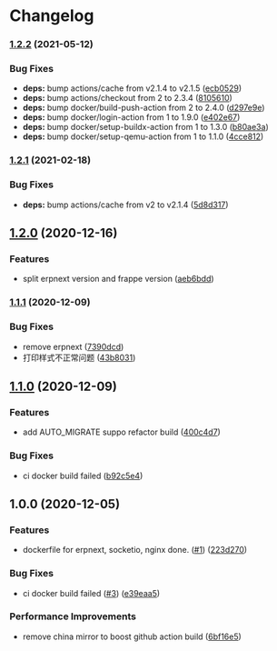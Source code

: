 # Changelog

### [1.2.2](https://www.github.com/fengsi-io/docker-erpnext/compare/v1.2.1...v1.2.2) (2021-05-12)


### Bug Fixes

* **deps:** bump actions/cache from v2.1.4 to v2.1.5 ([ecb0529](https://www.github.com/fengsi-io/docker-erpnext/commit/ecb052962e7eb116d3a088af84fc8bebc164136b))
* **deps:** bump actions/checkout from 2 to 2.3.4 ([8105610](https://www.github.com/fengsi-io/docker-erpnext/commit/810561021dc6ab9c60d3fab03a999db3296ba96f))
* **deps:** bump docker/build-push-action from 2 to 2.4.0 ([d297e9e](https://www.github.com/fengsi-io/docker-erpnext/commit/d297e9e173bddb7c4cf9150c7d6182ab229464b9))
* **deps:** bump docker/login-action from 1 to 1.9.0 ([e402e67](https://www.github.com/fengsi-io/docker-erpnext/commit/e402e67c491ae5c7a88153465c02a1da70e8c556))
* **deps:** bump docker/setup-buildx-action from 1 to 1.3.0 ([b80ae3a](https://www.github.com/fengsi-io/docker-erpnext/commit/b80ae3aa3371d04ca60a1cabd2bed0a442b8799d))
* **deps:** bump docker/setup-qemu-action from 1 to 1.1.0 ([4cce812](https://www.github.com/fengsi-io/docker-erpnext/commit/4cce8123007f9455ad2ad597c78702aee8c96137))

### [1.2.1](https://www.github.com/fengsi-io/docker-erpnext/compare/v1.2.0...v1.2.1) (2021-02-18)


### Bug Fixes

* **deps:** bump actions/cache from v2 to v2.1.4 ([5d8d317](https://www.github.com/fengsi-io/docker-erpnext/commit/5d8d317e5a4d2016e7f1d44e4f28886b14a0fb0f))

## [1.2.0](https://www.github.com/fengsi-io/docker-erpnext/compare/v1.1.1...v1.2.0) (2020-12-16)


### Features

* split erpnext version and frappe version ([aeb6bdd](https://www.github.com/fengsi-io/docker-erpnext/commit/aeb6bdd2e6782e6d332400d589bbab370ce13703))

### [1.1.1](https://www.github.com/fengsi-io/docker-erpnext/compare/v1.1.0...v1.1.1) (2020-12-09)


### Bug Fixes

* remove erpnext ([7390dcd](https://www.github.com/fengsi-io/docker-erpnext/commit/7390dcdc192cbd96a3a6ab7b2f38849654ca743d))
* 打印样式不正常问题 ([43b8031](https://www.github.com/fengsi-io/docker-erpnext/commit/43b8031ecaa169e4273bb49f756cf63b0e3c765e))

## [1.1.0](https://www.github.com/fengsi-io/docker-erpnext/compare/v1.0.0...v1.1.0) (2020-12-09)


### Features

* add AUTO_MIGRATE suppo refactor build ([400c4d7](https://www.github.com/fengsi-io/docker-erpnext/commit/400c4d71106a7d35178672e4bc6cdecb16ce4f86))


### Bug Fixes

* ci docker build failed ([b92c5e4](https://www.github.com/fengsi-io/docker-erpnext/commit/b92c5e45ed33049b13089ae0e236bc2d00428a11))

## 1.0.0 (2020-12-05)


### Features

* dockerfile for erpnext, socketio, nginx done. ([#1](https://www.github.com/fengsi-io/docker-erpnext/issues/1)) ([223d270](https://www.github.com/fengsi-io/docker-erpnext/commit/223d27063e81e56e31dc741dbd3f7237a3b2436a))


### Bug Fixes

* ci docker build failed ([#3](https://www.github.com/fengsi-io/docker-erpnext/issues/3)) ([e39eaa5](https://www.github.com/fengsi-io/docker-erpnext/commit/e39eaa5a32766466d65d8d91ab87d49c652c8865))


### Performance Improvements

* remove china mirror to boost github action build ([6bf16e5](https://www.github.com/fengsi-io/docker-erpnext/commit/6bf16e53f994ef9edf377cd204ab6df7fb600588))
